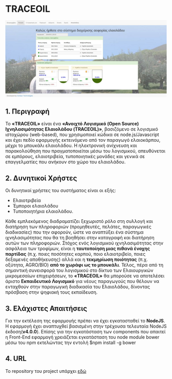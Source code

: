 # TRACEOIL

<img src="https://github.com/ellak-monades-aristeias/TRACEOIL/blob/master/docs/traceoilMain.jpeg"/>


## 1. Περιγραφή   
     
Το **«TRACEOIL»** είναι ένα **«Ανοιχτό Λογισμικό (Open Source) Ιχνηλασιμότητας Ελαιολάδου (TRACEOIL)»**,
βασιζόμενο σε λογισμικό ιστοχώρου (web-based), που χρησιμοποιεί κώδικα σε node.js/Javascript και έχει
πεδίο εφαρμογής εκτεινόμενο από τον παραγωγό ελαιοκάρπου, μέχρι το μπουκάλι ελαιολάδου.
Η ηλεκτρονική ανίχνευση και παρακολούθηση που πραγματοποιείται μέσω του λογισμικού, απευθύνεται σε εμπόρους,
ελαιοτριβεία, τυποποιητικές μονάδες και γενικά σε επαγγελματίες που ανήκουν στο χώρο του ελαιολάδου. 

## 2. Δυνητικοί Χρήστες
     
Οι δυνητικοί χρήστες του συστήματος είναι οι εξής:   

* Ελαιοτριβεία
* Έμποροι ελαιολάδου
* Τυποποιητήρια ελαιολάδου.

   
Κάθε εμπλεκόμενος διαδραματίζει ξεχωριστό ρόλο στη συλλογή και διατήρηση των πληροφοριών
(προμηθευτές, πελάτες, παραγωγικές διαδικασίες) που την αφορούν, ώστε να αναπτύξει ένα σύστημα
ιχνηλασιμότητας που θα τη βοηθήσει στην καταγραφή και διατήρηση αυτών των πληροφοριών.
Στόχος ενός λογισμικού ιχνηλασιμότητας στην ασφάλεια των τροφίμων, είναι η **ταυτοποίηση μιας
πιθανά ένοχης παρτίδας** (π.χ. ποιες ποσότητες καρπού, ποιο ελαιοτριβείο, ποιες δεξαμενές αποθήκευσης)
αλλά και η **τεκμηρίωση ποιότητας** (π.χ. οξύτητα, AGRO/BIO) **από το χωράφι ως το μπουκάλι**.
Τέλος, πέρα από τη σημαντική συνεισφορά του λογισμικού στο δίκτυο των Ελαιουργικών μικρομεσαίων επιχειρήσεων,
το **«TRACEOIL»** θα μπορούσε να αποτελέσει άριστο **Εκπαιδευτικό Λογισμικό** για νέους παραγωγούς που θέλουν να
ενταχθούν στην παραγωγική διαδικασία του Ελαιολάδου, δίνοντας πρόσβαση στην ψηφιακή τους εκπαίδευση.


## 3. Ελάχιστες Απαιτήσεις   
  
Για την εκτέλεση της εφαρμογής πρέπει να έχει εγκατασταθεί το **NodeJS**.
Η εφαρμογή έχει αναπτυχθεί βασισμένη στην τρέχουσα τελευταία NodeJS έκδοση(**v4.0.0**).
Επίσης για την εγκατάσταση των components που απαιτεί η Front-End εφαρμογή χρειάζεται εγκατάσταση
του node module bower μέσω του npm εκτελώντας την εντολή $npm install -g bower

## 4. URL

Το repository του project  υπάρχει [εδώ](https://github.com/ellak-monades-aristeias/TRACEOIL)